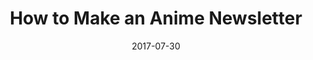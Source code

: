 ---
title:  "How to Make an Anime Newsletter"
date:   2017-07-30
categories: javascript tutorial
excerpt: "For my first web project that wasn't a website, I broke down a goal that involved Node, scheduled functions, the Twitter API, and a feed of anime wallpapers."

featured-img: /img/posts/anime-newsletter/featured.jpg

icon: link
external_url: https://dev.to/maxwell_dev/how-to-make-an-anime-newsletter
---